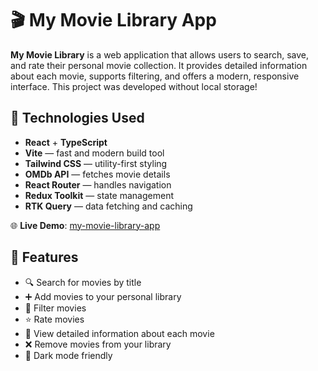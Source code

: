 # 🎬 My Movie Library App

**My Movie Library** is a web application that allows users to search, save, and rate their personal movie collection. It provides detailed information about each movie, supports filtering, and offers a modern, responsive interface. This project was developed without local storage!

## 🔧 Technologies Used

- **React** + **TypeScript**
- **Vite** — fast and modern build tool
- **Tailwind CSS** — utility-first styling
- **OMDb API** — fetches movie details
- **React Router** — handles navigation
- **Redux Toolkit** — state management
- **RTK Query** — data fetching and caching


🌐 **Live Demo**: [my-movie-library-app](https://my-movie-library-app.netlify.app](https://vitalina-korchova.github.io/my-movie-library-app/))


## 🚀 Features

- 🔍 Search for movies by title
- ➕ Add movies to your personal library
- 📂 Filter movies
- ⭐ Rate movies
- 📝 View detailed information about each movie
- ❌ Remove movies from your library
- 🌙 Dark mode friendly 

